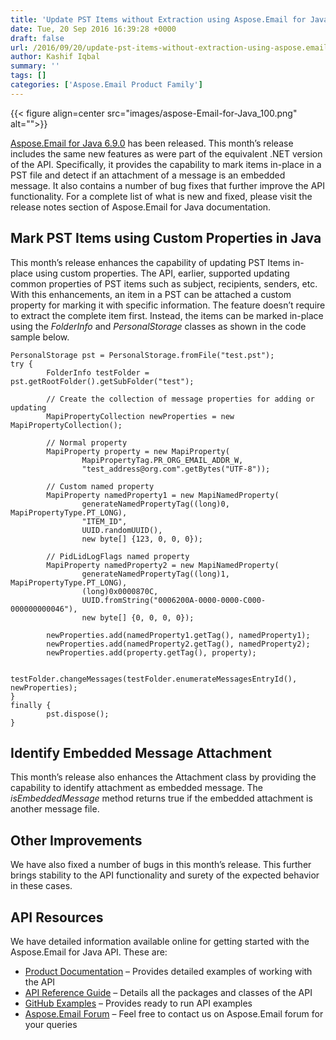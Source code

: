 ```yaml
---
title: 'Update PST Items without Extraction using Aspose.Email for Java'
date: Tue, 20 Sep 2016 16:39:28 +0000
draft: false
url: /2016/09/20/update-pst-items-without-extraction-using-aspose.email-for-java-6.9.0/
author: Kashif Iqbal
summary: ''
tags: []
categories: ['Aspose.Email Product Family']
---
```




{{< figure align=center src="images/aspose-Email-for-Java_100.png" alt="">}}


[Aspose.Email for Java 6.9.0][1] has been released. This month’s release includes the same new features as were part of the equivalent .NET version of the API. Specifically, it provides the capability to mark items in-place in a PST file and detect if an attachment of a message is an embedded message. It also contains a number of bug fixes that further improve the API functionality. For a complete list of what is new and fixed, please visit the release notes section of Aspose.Email for Java documentation.

## Mark PST Items using Custom Properties in Java

This month’s release enhances the capability of updating PST Items in-place using custom properties. The API, earlier, supported updating common properties of PST items such as subject, recipients, senders, etc. With this enhancements, an item in a PST can be attached a custom property for marking it with specific information. The feature doesn’t require to extract the complete item first. Instead, the items can be marked in-place using the _FolderInfo_ and _PersonalStorage_ classes as shown in the code sample below.

```
PersonalStorage pst = PersonalStorage.fromFile("test.pst");
try {
        FolderInfo testFolder = pst.getRootFolder().getSubFolder("test");

        // Create the collection of message properties for adding or updating
        MapiPropertyCollection newProperties = new MapiPropertyCollection();

        // Normal property
        MapiProperty property = new MapiProperty(
                MapiPropertyTag.PR_ORG_EMAIL_ADDR_W,
                "test_address@org.com".getBytes("UTF-8"));

        // Custom named property
        MapiProperty namedProperty1 = new MapiNamedProperty(
                generateNamedPropertyTag((long)0, MapiPropertyType.PT_LONG),
                "ITEM_ID",
                UUID.randomUUID(),
                new byte[] {123, 0, 0, 0});

        // PidLidLogFlags named property
        MapiProperty namedProperty2 = new MapiNamedProperty(
                generateNamedPropertyTag((long)1, MapiPropertyType.PT_LONG),
                (long)0x0000870C,
                UUID.fromString("0006200A-0000-0000-C000-000000000046"),
                new byte[] {0, 0, 0, 0});

        newProperties.add(namedProperty1.getTag(), namedProperty1);
        newProperties.add(namedProperty2.getTag(), namedProperty2);
        newProperties.add(property.getTag(), property);

        testFolder.changeMessages(testFolder.enumerateMessagesEntryId(), newProperties);
} 
finally {
        pst.dispose();
} 
```

## Identify Embedded Message Attachment

This month’s release also enhances the Attachment class by providing the capability to identify attachment as embedded message. The _isEmbeddedMessage_ method returns true if the embedded attachment is another message file.

## Other Improvements

We have also fixed a number of bugs in this month’s release. This further brings stability to the API functionality and surety of the expected behavior in these cases.

## API Resources

We have detailed information available online for getting started with the Aspose.Email for Java API. These are:

*   [Product Documentation][2] – Provides detailed examples of working with the API
*   [API Reference Guide][3] – Details all the packages and classes of the API
*   [GitHub Examples][4] – Provides ready to run API examples
*   [Aspose.Email Forum][5] – Feel free to contact us on Aspose.Email forum for your queries




[1]: https://products.aspose.com/email/java
[2]: https://docs.aspose.com/email/java
[3]: http://www.aspose.com/api/java/email
[4]: https://github.com/aspose-email/Aspose.Email-for-Java
[5]: http://www.aspose.com/community/forums/aspose.email-product-family/188/showforum.aspx




